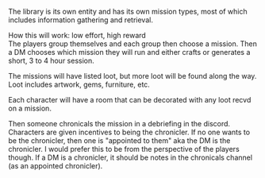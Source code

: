 The library is its own entity and has its own mission types, most of which includes information gathering and retrieval.  
  
How this will work: low effort, high reward  
The players group themselves and each group then choose a mission. Then a DM chooses which mission they will run and either crafts or generates a short, 3 to 4 hour session.  
  
The missions will have listed loot, but more loot will be found along the way. Loot includes artwork, gems, furniture, etc.  
  
Each character will have a room that can be decorated with any loot recvd on a mission.  
  
Then someone chronicals the mission in a debriefing in the discord. Characters are given incentives to being the chronicler. If no one wants to be the chronicler, then one is "appointed to them" aka the DM is the chronicler. I would prefer this to be from the perspective of the players though. If a DM is a chronicler, it should be notes in the chronicals channel (as an appointed chronicler).
